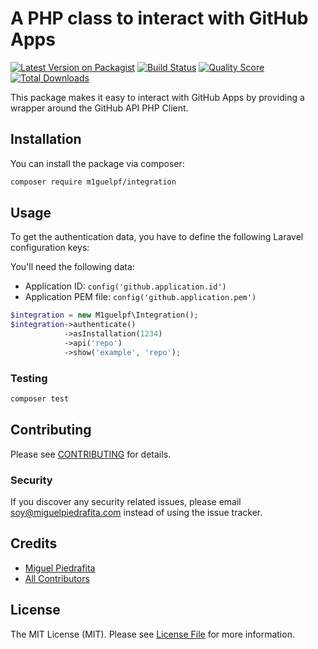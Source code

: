 # A PHP class to interact with GitHub Apps

[![Latest Version on Packagist](https://img.shields.io/packagist/v/m1guelpf/integration.svg?style=flat-square)](https://packagist.org/packages/m1guelpf/integration)
[![Build Status](https://img.shields.io/travis/m1guelpf/integration/master.svg?style=flat-square)](https://travis-ci.org/m1guelpf/integration)
[![Quality Score](https://img.shields.io/scrutinizer/g/m1guelpf/integration.svg?style=flat-square)](https://scrutinizer-ci.com/g/m1guelpf/integration)
[![Total Downloads](https://img.shields.io/packagist/dt/m1guelpf/integration.svg?style=flat-square)](https://packagist.org/packages/m1guelpf/integration)

This package makes it easy to interact with GitHub Apps by providing a wrapper around the GitHub API PHP Client.

## Installation


You can install the package via composer:

```bash
composer require m1guelpf/integration
```

## Usage

To get the authentication data, you have to define the following Laravel configuration keys:

You'll need the following data:
- Application ID: `config('github.application.id')`
- Application PEM file: `config('github.application.pem')`

``` php
$integration = new M1guelpf\Integration();
$integration->authenticate()
            ->asInstallation(1234)
            ->api('repo')
            ->show('example', 'repo');
```

### Testing

``` bash
composer test
```

## Contributing

Please see [CONTRIBUTING](CONTRIBUTING.md) for details.

### Security

If you discover any security related issues, please email soy@miguelpiedrafita.com instead of using the issue tracker.

## Credits

- [Miguel Piedrafita](https://github.com/m1guelpf)
- [All Contributors](../../contributors)

## License

The MIT License (MIT). Please see [License File](LICENSE.md) for more information.
